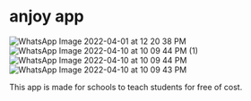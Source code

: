 # anjoy app


![WhatsApp Image 2022-04-01 at 12 20 38 PM](https://user-images.githubusercontent.com/91324988/162630591-b7d3a1c6-10c1-4a2c-87a7-b4ea636e8dcd.jpeg)
![WhatsApp Image 2022-04-10 at 10 09 44 PM (1)](https://user-images.githubusercontent.com/91324988/162630592-443be99a-0916-4a95-a559-773cf2d59c57.jpeg)
![WhatsApp Image 2022-04-10 at 10 09 44 PM](https://user-images.githubusercontent.com/91324988/162630593-2dd76a80-a259-4789-9156-a9eee8978f91.jpeg)
![WhatsApp Image 2022-04-10 at 10 09 43 PM](https://user-images.githubusercontent.com/91324988/162630594-3f72236b-6246-4e54-a23f-96a915ea26c8.jpeg)

This app is made for schools to teach students for free of cost.
